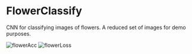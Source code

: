 # FlowerClassify
CNN for classifying images of flowers. A reduced set of images for demo purposes.


![flowerAcc](https://github.com/jessedmc/FlowerClassify/assets/6627703/a1ab8745-b239-416d-86a7-21766c5ae7c0)
![flowerLoss](https://github.com/jessedmc/FlowerClassify/assets/6627703/a7af6124-eb5e-4980-942a-7ed75f925d0f)
